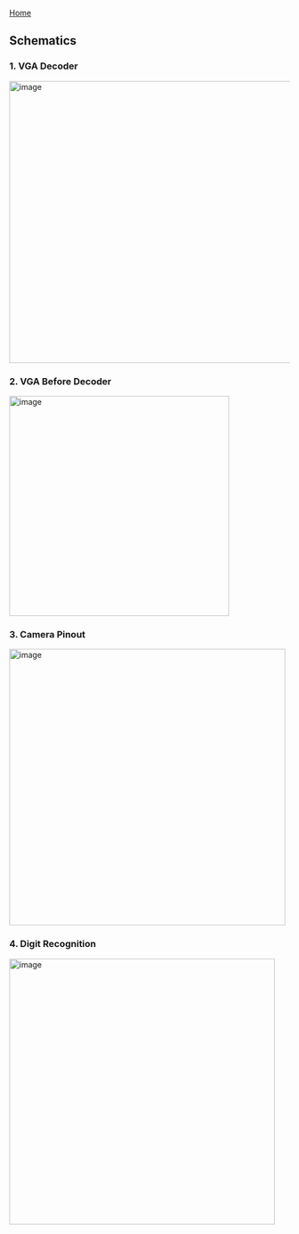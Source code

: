 [Home](./index.md)

## Schematics

### 1. VGA Decoder

<img width="506" alt="image" src="https://user-images.githubusercontent.com/115089567/207473313-16186147-8bcf-4791-8949-fecfe0c82794.png">

### 2. VGA Before Decoder

<img width="395" alt="image" src="https://user-images.githubusercontent.com/115089567/207473931-92d19af9-dc89-4c14-8e73-7a8b8edc473f.png">

### 3. Camera Pinout
<img width="496" alt="image" src="https://user-images.githubusercontent.com/115089567/207474662-67e777a4-4dec-4acc-a3b6-597a37f13b95.png">

### 4. Digit Recognition

<img width="477" alt="image" src="https://user-images.githubusercontent.com/115089567/207487078-49cae85a-145a-40ec-91e8-0e6d8ded4ab7.png">
